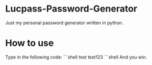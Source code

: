 # Lucpass-Password-Generator
Just my personal password generator written in python.
# How to use
Type in the following code:
´´´shell test
    test123 ´´´shell
And you win.
